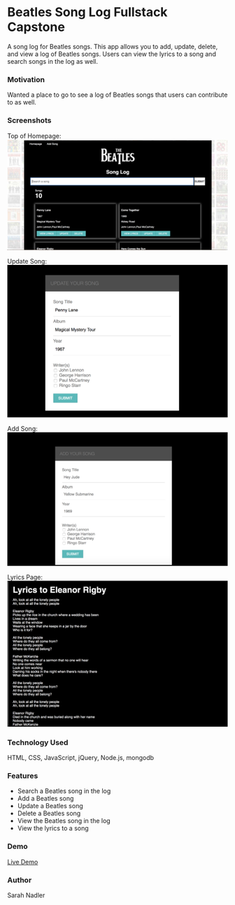 # Beatles Song Log Fullstack Capstone

A song log for Beatles songs. This app allows you to add, update, delete, and view a log of Beatles songs. Users can view the
lyrics to a song and search songs in the log as well.

### Motivation

Wanted a place to go to see a log of Beatles songs that users can contribute to as well.

### Screenshots
Top of Homepage:
![alt text](https://github.com/sanadler/beatles-fullstack-capstone/blob/master/screenshots/homepage.png)

Update Song:
![alt text](https://github.com/sanadler/beatles-fullstack-capstone/blob/master/screenshots/update-page.png)

Add Song:
![alt text](https://github.com/sanadler/beatles-fullstack-capstone/blob/master/screenshots/add-page.png)

Lyrics Page:
![alt text](https://github.com/sanadler/beatles-fullstack-capstone/blob/master/screenshots/lyrics-page.png)
      
### Technology Used

HTML, CSS, JavaScript, jQuery, Node.js, mongodb

### Features

* Search a Beatles song in the log
* Add a Beatles song
* Update a Beatles song
* Delete a Beatles song
* View the Beatles song in the log
* View the lyrics to a song

### Demo

<a href="https://secret-lowlands-51033.herokuapp.com/">Live Demo</a>
### Author

Sarah Nadler
